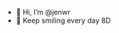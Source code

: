 - 👋 Hi, I’m @jenwr
- 👀 Keep smiling every day 8D
<!---
jenwr/jenwr is a ✨ special ✨ repository because its `README.md` (this file) appears on your GitHub profile.
You can click the Preview link to take a look at your changes.
--->
